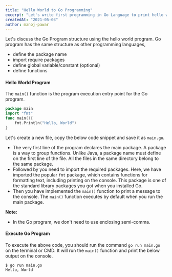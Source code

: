 ```yaml
---
title: "Hello World to Go Programming"
excerpt: "Let's write first programming in Go Language to print hello world."
createdAt: "2021-05-03"
author: manoj-pawar
---
```


Let's discuss the Go Program structure using the hello world program.
Go program has the same structure as other programming languages,
- define the package name
- import require packages
- define global variable/constant (optional)
- define functions

#### Hello World Program

The `main()` function is the program execution entry point for the Go program.

```go
package main
import "fmt"
func main(){
    fmt.Println("Hello, World")
} 
```

Let's create a new file, copy the below code snippet and save it as `main.go`.
- The very first line of the program declares the main package. A package is a way to group functions. Unlike Java, a package name must define on the first line of the file. All the files in the same directory belong to the same package. 
- Followed by you need to import the required packages. Here, we have imported the popular `fmt` package, which contains functions for formatting text, including printing on the console. This package is one of the standard library packages you got when you installed Go.
- Then you have implemented the `main()` function to print a message to the console. The `main()` function executes by default when you run the main package.

**Note:** 
- In the Go program, we don't need to use enclosing semi-comma.

#### Execute Go Program
To execute the above code, you should run the command `go run main.go` on the terminal or CMD. It will run the `main()` function and print the below output on the console.

```shell
$ go run main.go
Hello, World
```